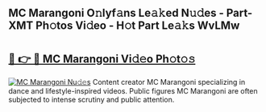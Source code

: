 ## MC Marangoni O𝚗lyf𝚊ns Le𝚊𝚔ed N𝚞𝚍es - Part-XMT Ph𝚘tos Vi𝚍eo - H𝚘t Part Le𝚊𝚔s WvLMw

# <h2><a href="http://hf64j6.feru.top/?c=MC+Marangoni">🔗 👉 🔴 MC Marangoni Vi𝚍𝚎o Ph𝚘t𝚘𝚜</a></h2>

[![MC Marangoni Nu𝚍𝚎s](https://i.imgur.com/0TWrTi3.gif)](http://hf64j6.feru.top/?c=MC+Marangoni)
Content creator MC Marangoni specializing in dance and lifestyle-inspired videos. Public figures MC Marangoni are often subjected to intense scrutiny and public attention. 
